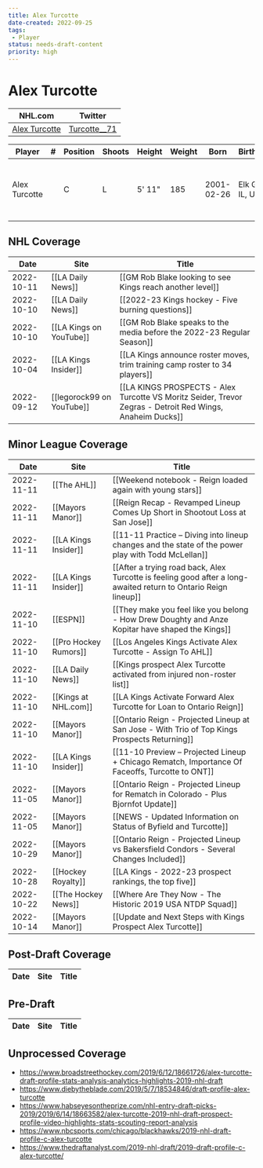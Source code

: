 ```yaml
---
title: Alex Turcotte
date-created: 2022-09-25
tags:
 - Player
status: needs-draft-content
priority: high
---
```


# Alex Turcotte

NHL.com | Twitter
-|-
[Alex Turcotte](https://www.nhl.com/player/alex-turcotte-8481532) | [Turcotte__71](https://twitter.com/Turcotte__71)

Player | \# | Position | Shoots | Height | Weight | Born | Birthplace | Draft
---|---|---|---|---|---|---|---|---
Alex Turcotte | | C | L | 5' 11" | 185 | 2001-02-26 | Elk Grove, IL, USA | 2019 LAK, 1st rd, 5th pk (5th overall) 
 

## NHL  Coverage
| Date       | Site                    | Title                                                                                         |
| ---------- | ----------------------- | --------------------------------------------------------------------------------------------- |
| 2022-10-11 | [[LA Daily News]]       | [[GM Rob Blake looking to see Kings reach another level]]                                     |
| 2022-10-10 | [[LA Daily News]]       | [[2022-23 Kings hockey - Five burning questions]]                                             |
| 2022-10-10 | [[LA Kings on YouTube]] | [[GM Rob Blake speaks to the media before the 2022-23 Regular Season]]                        |
| 2022-10-04 | [[LA Kings Insider]]    | [[LA Kings announce roster moves, trim training camp roster to 34 players]]                   |
| 2022-09-12 | [[legorock99 on YouTube]] | [[LA KINGS PROSPECTS - Alex Turcotte VS Moritz Seider, Trevor Zegras - Detroit Red Wings, Anaheim Ducks]] |


## Minor League Coverage
| Date       | Site                  | Title                                                                                                           |
| ---------- | --------------------- | --------------------------------------------------------------------------------------------------------------- |
| 2022-11-11 | [[The AHL]]           | [[Weekend notebook - Reign loaded again with young stars]]                                                      |
| 2022-11-11 | [[Mayors Manor]]      | [[Reign Recap - Revamped Lineup Comes Up Short in Shootout Loss at San Jose]]                                   |
| 2022-11-11 | [[LA Kings Insider]]  | [[11-11 Practice – Diving into lineup changes and the state of the power play with Todd McLellan]]              |
| 2022-11-11 | [[LA Kings Insider]]  | [[After a trying road back, Alex Turcotte is feeling good after a long-awaited return to Ontario Reign lineup]] |
| 2022-11-10 | [[ESPN]]              | [[They make you feel like you belong - How Drew Doughty and Anze Kopitar have shaped the Kings]]                |
| 2022-11-10 | [[Pro Hockey Rumors]] | [[Los Angeles Kings Activate Alex Turcotte - Assign To AHL]]                                                    |
| 2022-11-10 | [[LA Daily News]]     | [[Kings prospect Alex Turcotte activated from injured non-roster list]]                                         |
| 2022-11-10 | [[Kings at NHL.com]]  | [[LA Kings Activate Forward Alex Turcotte for Loan to Ontario Reign]]                                           |
| 2022-11-10 | [[Mayors Manor]]      | [[Ontario Reign - Projected Lineup at San Jose - With Trio of Top Kings Prospects Returning]]                   |
| 2022-11-10 | [[LA Kings Insider]]  | [[11-10 Preview – Projected Lineup + Chicago Rematch, Importance Of Faceoffs, Turcotte to ONT]]                 |
| 2022-11-05 | [[Mayors Manor]]      | [[Ontario Reign - Projected Lineup for Rematch in Colorado - Plus Bjornfot Update]]                             |
| 2022-11-05 | [[Mayors Manor]]      | [[NEWS - Updated Information on Status of Byfield and Turcotte]]                                                |
| 2022-10-29 | [[Mayors Manor]]      | [[Ontario Reign - Projected Lineup vs Bakersfield Condors - Several Changes Included]]                          |
| 2022-10-28 | [[Hockey Royalty]]    | [[LA Kings - 2022-23 prospect rankings, the top five]]                                                          |
| 2022-10-22 | [[The Hockey News]]   | [[Where Are They Now - The Historic 2019 USA NTDP Squad]]                                                       |
| 2022-10-14 | [[Mayors Manor]]    | [[Update and Next Steps with Kings Prospect Alex Turcotte]]                            |


## Post-Draft Coverage
Date | Site |  Title
---|---|---


## Pre-Draft
Date | Site |  Title
---|---|---


## Unprocessed Coverage
- https://www.broadstreethockey.com/2019/6/12/18661726/alex-turcotte-draft-profile-stats-analysis-analytics-highlights-2019-nhl-draft
- https://www.diebytheblade.com/2019/5/7/18534846/draft-profile-alex-turcotte
- https://www.habseyesontheprize.com/nhl-entry-draft-picks-2019/2019/6/14/18663582/alex-turcotte-2019-nhl-draft-prospect-profile-video-highlights-stats-scouting-report-analysis
- https://www.nbcsports.com/chicago/blackhawks/2019-nhl-draft-profile-c-alex-turcotte
- https://www.thedraftanalyst.com/2019-nhl-draft/2019-draft-profile-c-alex-turcotte/